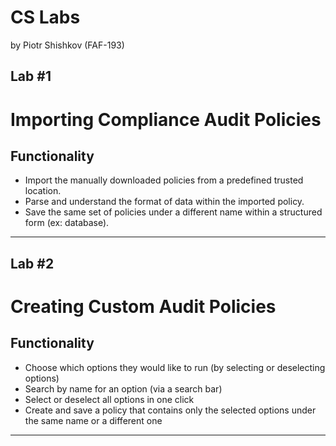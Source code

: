 CS Labs
=====
by Piotr Shishkov (FAF-193)

Lab #1
---------
# Importing Compliance Audit Policies #
## Functionality ##
* Import the manually downloaded policies from a predefined trusted location.
* Parse and understand the format of data within the imported policy.
* Save the same set of policies under a different name within a structured form (ex: database).
__________
Lab #2
----------
# Creating Custom Audit Policies #
## Functionality ##
* Choose which options they would like to run (by selecting or deselecting options)
* Search by name for an option (via a search bar)
* Select or deselect all options in one click
* Create and save a policy that contains only the selected options under the same name or a different one
__________
